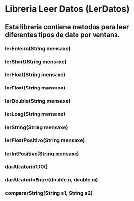 # Libreria Leer Datos (LerDatos)
## Esta libreria contiene metodos para leer diferentes tipos de dato por ventana.
### lerEnteiro(String mensaxe)
### lerShort(String mensaxe)
### lerFloat(String mensaxe)
### lerFloat(String mensaxe)
### lerDouble(String mensaxe)
### lerLong(String mensaxe)
### lerString(String mensaxe)
### lerFloatPositivo(String mensaxe)
### lerIntPositivo(String mensaxe)
### darAleatorio100()
### darAleatorioEntre(double n, double m)
### compararString(String s1, String s2)